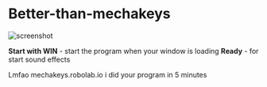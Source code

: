 # Better-than-mechakeys

![screenshot](https://i.gyazo.com/1a7e0a98e8ce926f3be10ab09109ac88.png)

**Start with WIN** - start the program when your window is loading
**Ready** - for start sound effects

Lmfao mechakeys.robolab.io i did your program in 5 minutes
